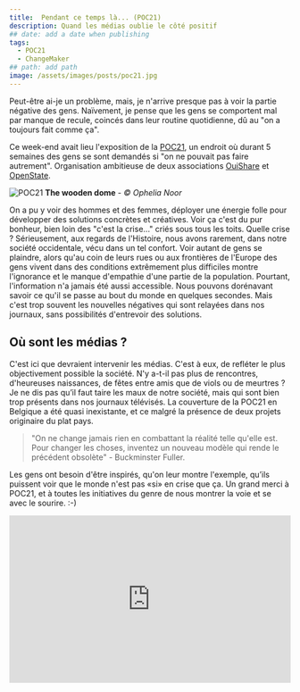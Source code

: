 ```yaml
---
title:  Pendant ce temps là... (POC21)
description: Quand les médias oublie le côté positif
## date: add a date when publishing
tags:
  - POC21
  - ChangeMaker
## path: add path
image: /assets/images/posts/poc21.jpg
---
```


Peut-être ai-je un problème, mais, je n'arrive presque pas à voir la partie négative des gens. Naïvement, je pense que les gens se comportent mal par manque de recule, coincés dans leur routine quotidienne, dû au "on a toujours fait comme ça".

Ce week-end avait lieu l'exposition de la [POC21](http://www.poc21.cc), un endroit où durant 5 semaines des gens se sont demandés si "on ne pouvait pas faire autrement". Organisation ambitieuse de deux associations [OuiShare](http://www.ouishare.net) et [OpenState](http://www.openstate.cc).

![POC21](https://farm1.staticflickr.com/767/20892345670_7199ee0b3d_z.jpg)
**The wooden dome** - *© Ophelia Noor*

On a pu y voir des hommes et des femmes, déployer une énergie folle pour développer des solutions concrètes et créatives. Voir ça c'est du pur bonheur, bien loin des "c'est la crise..." criés sous tous les toits. Quelle crise ? Sérieusement, aux regards de l'Histoire, nous avons rarement, dans notre société occidentale, vécu dans un tel confort. Voir autant de gens se plaindre, alors qu'au coin de leurs rues ou aux frontières de l'Europe des gens vivent dans des conditions extrêmement plus difficiles montre l'ignorance et le manque d'empathie d'une partie de la population. Pourtant, l'information n'a jamais été aussi accessible. Nous pouvons dorénavant savoir ce qu'il se passe au bout du monde en quelques secondes. Mais c'est trop souvent les nouvelles négatives qui sont relayées dans nos journaux, sans possibilités d'entrevoir des solutions.


## Où sont les médias ?

C'est ici que devraient intervenir les médias. C'est à eux, de refléter le plus objectivement possible la société. N'y a-t-il pas plus de rencontres, d'heureuses naissances, de fêtes entre amis que de viols ou de meurtres ? Je ne dis pas qu’il faut taire les maux de notre société, mais qui sont bien trop présents dans nos journaux télévisés. La couverture de la POC21 en Belgique a été quasi inexistante, et ce malgré la présence de deux projets originaire du plat pays.

> "On ne change jamais rien en combattant la réalité telle qu'elle est. Pour changer les choses, inventez un nouveau modèle qui rende le précédent obsolète" - Buckminster Fuller.

Les gens ont besoin d'être inspirés, qu'on leur montre l'exemple, qu’ils puissent voir que le monde n'est pas «si» en crise que ça. Un grand merci à POC21, et à toutes les initiatives du genre de nous montrer la voie et se avec le sourire. :-)

<iframe src="https://player.vimeo.com/video/132919309?title=0&byline=0&portrait=0" width="100%" height="300px" frameborder="0" webkitallowfullscreen mozallowfullscreen allowfullscreen></iframe>
